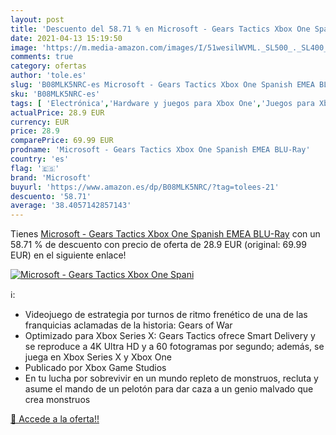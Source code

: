 ```yaml
---
layout: post
title: 'Descuento del 58.71 % en Microsoft - Gears Tactics Xbox One Spani'
date: 2021-04-13 15:19:50
image: 'https://m.media-amazon.com/images/I/51wesilWVML._SL500_._SL400_.jpg'
comments: true
category: ofertas
author: 'tole.es'
slug: 'B08MLK5NRC-es Microsoft - Gears Tactics Xbox One Spanish EMEA BLU-Ray'
sku: 'B08MLK5NRC-es'
tags: [ 'Electrónica','Hardware y juegos para Xbox One','Juegos para Xbox One','Videojuegos','microsoft','xbox', ]
actualPrice: 28.9 EUR
currency: EUR
price: 28.9
comparePrice: 69.99 EUR
prodname: 'Microsoft - Gears Tactics Xbox One Spanish EMEA BLU-Ray'
country: 'es'
flag: '🇪🇸'
brand: 'Microsoft'
buyurl: 'https://www.amazon.es/dp/B08MLK5NRC/?tag=tolees-21'
descuento: '58.71'
average: '38.4057142857143'
---
```


Tienes [Microsoft - Gears Tactics Xbox One Spanish EMEA BLU-Ray](https://www.amazon.es/dp/B08MLK5NRC/?tag=tolees-21) con un 58.71 % de descuento con precio de oferta de 28.9 EUR (original: 69.99 EUR) en el siguiente enlace!

[![Microsoft - Gears Tactics Xbox One Spani](https://m.media-amazon.com/images/I/51wesilWVML._SL500_._SL400_.jpg)](https://www.amazon.es/dp/B08MLK5NRC/?tag=tolees-21)

ℹ️:

- Videojuego de estrategia por turnos de ritmo frenético de una de las franquicias aclamadas de la historia: Gears of War
- Optimizado para Xbox Series X: Gears Tactics ofrece Smart Delivery y se reproduce a 4K Ultra HD y a 60 fotogramas por segundo; además, se juega en Xbox Series X y Xbox One
- Publicado por Xbox Game Studios
- En tu lucha por sobrevivir en un mundo repleto de monstruos, recluta y asume el mando de un pelotón para dar caza a un genio malvado que crea monstruos

[🛒 Accede a la oferta!!](https://www.amazon.es/dp/B08MLK5NRC/?tag=tolees-21)

